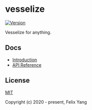 # vesselize

[![Version](https://img.shields.io/npm/v/vesselize.svg)](https://www.npmjs.com/package/vesselize)

Vesselize for anything.

## Docs

- [Introduction](https://vesselize.js.org/guide/intro.html)
- [API Reference](https://vesselize.js.org/api/container.html)

## License

[MIT](http://opensource.org/licenses/MIT)

Copyright (c) 2020 - present, Felix Yang
